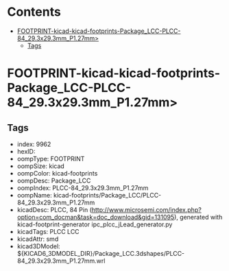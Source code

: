 



Contents
========

* [FOOTPRINT-kicad-kicad-footprints-Package_LCC-PLCC-84_29.3x29.3mm_P1.27mm>](#footprint-kicad-kicad-footprints-package_lcc-plcc-84_293x293mm_p127mm)
	* [Tags](#tags)

# FOOTPRINT-kicad-kicad-footprints-Package_LCC-PLCC-84_29.3x29.3mm_P1.27mm>

## Tags

- index: 9962
- hexID: 
- oompType: FOOTPRINT
- oompSize: kicad
- oompColor: kicad-footprints
- oompDesc: Package_LCC
- oompIndex: PLCC-84_29.3x29.3mm_P1.27mm
- oompName: kicad-footprints/Package_LCC/PLCC-84_29.3x29.3mm_P1.27mm
- kicadDesc: PLCC, 84 Pin (http://www.microsemi.com/index.php?option=com_docman&task=doc_download&gid=131095), generated with kicad-footprint-generator ipc_plcc_jLead_generator.py
- kicadTags: PLCC LCC
- kicadAttr: smd
- kicad3DModel: ${KICAD6_3DMODEL_DIR}/Package_LCC.3dshapes/PLCC-84_29.3x29.3mm_P1.27mm.wrl
